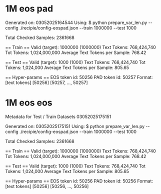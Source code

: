 # 1M eos pad 

Generated on: 03052025164544
Using: $ python prepare_var_len.py --config ./recipie/config-eospad.json --train 1000000 --test 1000

Total Checked Samples: 2361668

== Train ==
Valid (target): 1000000 (1000000)
Text Tokens: 768,424,740
Tot Tokens: 1,024,000,000
Average Text Tokens per Sample: 768.42

== Test ==
Valid (target): 1000 (1000)
Text Tokens: 768,424,740
Tot Tokens: 1,024,000
Average Text Tokens per Sample: 805.65

== Hyper-params ==
EOS token id: 50256
PAD token id: 50257
Format: [text tokens] [50256] [50257, ..., 50257]

# 1M eos eos 

Metadata for Test / Train Datasets 03052025175151

Generated on: 03052025175151
Using: $ python prepare_var_len.py --config ./recipie/config-eospad.json --train 1000000 --test 1000

Total Checked Samples: 2361668

== Train ==
Valid (target): 1000000 (1000000)
Text Tokens: 768,424,740
Tot Tokens: 1,024,000,000
Average Text Tokens per Sample: 768.42

== Test ==
Valid (target): 1000 (1000)
Text Tokens: 768,424,740
Tot Tokens: 1,024,000
Average Text Tokens per Sample: 805.65

== Hyper-params ==
EOS token id: 50256
PAD token id: 50256
Format: [text tokens] [50256] [50256, ..., 50256]